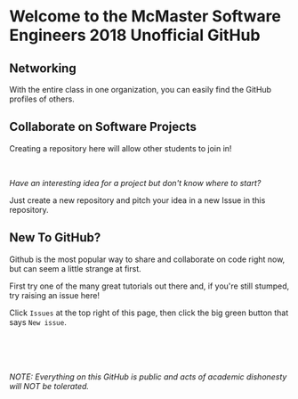 # Welcome to the McMaster Software Engineers 2018 Unofficial GitHub

## Networking
With the entire class in one organization, you can easily find the GitHub profiles of others.  

## Collaborate on Software Projects
Creating a repository here will allow other students to join in!

&nbsp;


*Have an interesting idea for a project but don't know where to start?*  

Just create a new repository and pitch your idea in a new Issue in this repository.

## New To GitHub?
Github is the most popular way to share and collaborate on code right now, but can seem a little strange at first.  

First try one of the many great tutorials out there and, if you're still stumped, try raising an issue here!

Click `Issues` at the top right of this page, then click the big green button that says `New issue`.

&nbsp;

&nbsp;
 
 
 
###### NOTE: Everything on this GitHub is public and acts of academic dishonesty will NOT be tolerated.
